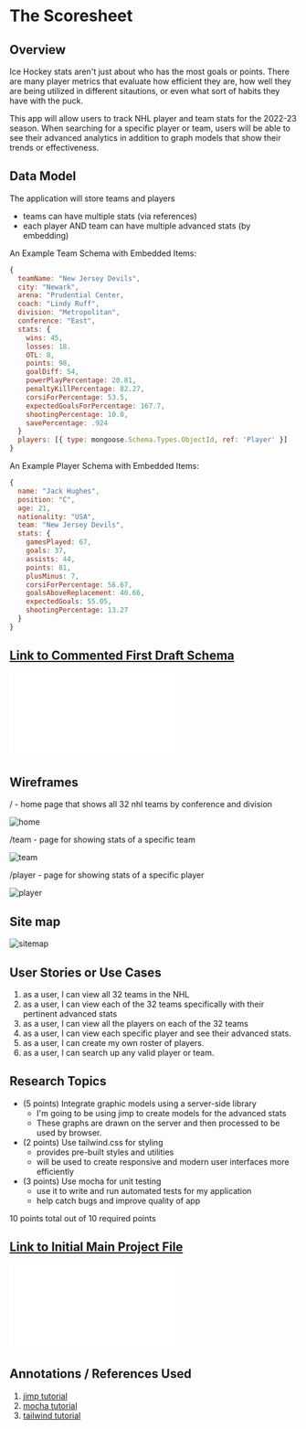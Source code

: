 # The Scoresheet

## Overview

Ice Hockey stats aren't just about who has the most goals or points. There are many player metrics that evaluate how efficient they are, how well they are being utilized in different sitautions, or even what sort of habits they have with the puck. 

This app will allow users to track NHL player and team stats for the 2022-23 season. When searching for a specific player or team, users will be able to see their advanced analytics in addition to graph models that show their trends or effectiveness. 


## Data Model

The application will store teams and players

* teams can have multiple stats (via references)
* each player AND team can have multiple advanced stats (by embedding)

An Example Team Schema with Embedded Items:

```javascript
{
  teamName: "New Jersey Devils",
  city: "Newark",
  arena: "Prudential Center,
  coach: "Lindy Ruff",
  division: "Metropolitan",
  conference: "East",
  stats: {
    wins: 45,
    losses: 18.
    OTL: 8,
    points: 98,
    goalDiff: 54,
    powerPlayPercentage: 20.81,
    penaltyKillPercentage: 82.27,
    corsiForPercentage: 53.5,
    expectedGoalsForPercentage: 167.7,
    shootingPercentage: 10.0,
    savePercentage: .924
  }
  players: [{ type: mongoose.Schema.Types.ObjectId, ref: 'Player' }]
}
```

An Example Player Schema with Embedded Items:

```javascript
{
  name: "Jack Hughes",
  position: "C",
  age: 21,
  nationality: "USA",
  team: "New Jersey Devils",
  stats: {
    gamesPlayed: 67,
    goals: 37,
    assists: 44,
    points: 81,
    plusMinus: 7,
    corsiForPercentage: 56.67,
    goalsAboveReplacement: 40.66,
    expectedGoals: 55.05,
    shootingPercentage: 13.27
  }
}
```


## [Link to Commented First Draft Schema](db.mjs) 

![db](db.mjs)

## Wireframes


/ - home page that shows all 32 nhl teams by conference and division

![home](documentation/IMG_6289.jpg)

/team - page for showing stats of a specific team

![team](documentation/IMG_6290.jpg)

/player - page for showing stats of a specific player

![player](documentation/IMG_6291.jpg)

## Site map

![sitemap](documentation/sitemap.JPG)

## User Stories or Use Cases


1. as a user, I can view all 32 teams in the NHL
2. as a user, I can view each of the 32 teams specifically with their pertinent advanced stats
3. as  a user, I can view all the players on each of the 32 teams
4. as a user, I can view each specific player and see their advanced stats. 
5. as a user, I can create my own roster of players.
6. as a user, I can search up any valid player or team.

## Research Topics


* (5 points) Integrate graphic models using a server-side library
    * I'm going to be using jimp to create models for the advanced stats
    * These graphs are drawn on the server and then processed to be used by browser.
* (2 points) Use tailwind.css for styling
    *  provides pre-built styles and utilities
    *  will be used to create responsive and modern user interfaces more efficiently
* (3 points) Use mocha for unit testing
    * use it to write and run automated tests for my application
    * help catch bugs and improve quality of app

10 points total out of 10 required points 


## [Link to Initial Main Project File](app.mjs) 

![app](app.mjs)

## Annotations / References Used

1. [jimp tutorial](https://www.chartjs.org/docs/latest/](https://www.tutorialspoint.com/image-processing-with-nodejs-jimp)) 
2. [mocha tutorial](https://www.testim.io/blog/jest-testing-a-helpful-introductory-tutorial/](https://www.geeksforgeeks.org/introduction-to-mocha/)) 
3. [tailwind tutorial](https://tsh.io/blog/tailwind-css-tutorial/)

